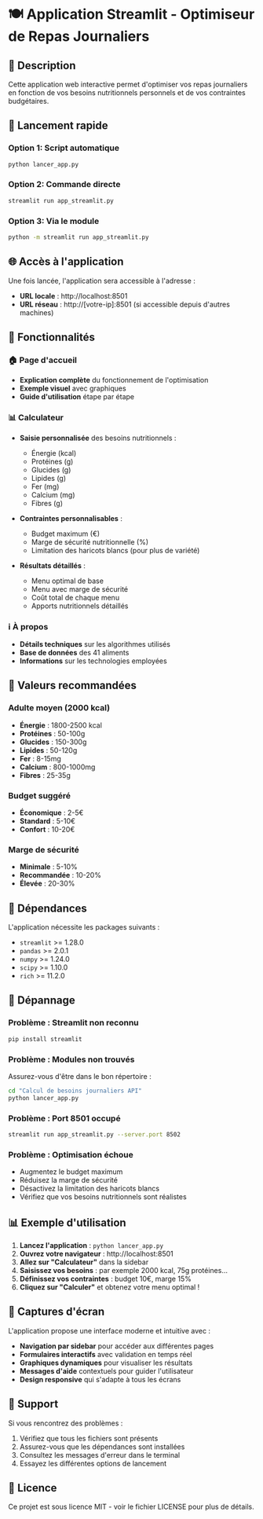 # 🍽️ Application Streamlit - Optimiseur de Repas Journaliers

## 📖 Description

Cette application web interactive permet d'optimiser vos repas journaliers en fonction de vos besoins nutritionnels personnels et de vos contraintes budgétaires.

## 🚀 Lancement rapide

### Option 1: Script automatique
```bash
python lancer_app.py
```

### Option 2: Commande directe
```bash
streamlit run app_streamlit.py
```

### Option 3: Via le module
```bash
python -m streamlit run app_streamlit.py
```

## 🌐 Accès à l'application

Une fois lancée, l'application sera accessible à l'adresse :
- **URL locale** : http://localhost:8501
- **URL réseau** : http://[votre-ip]:8501 (si accessible depuis d'autres machines)

## 📱 Fonctionnalités

### 🏠 Page d'accueil
- **Explication complète** du fonctionnement de l'optimisation
- **Exemple visuel** avec graphiques
- **Guide d'utilisation** étape par étape

### 📊 Calculateur
- **Saisie personnalisée** des besoins nutritionnels :
  - Énergie (kcal)
  - Protéines (g)
  - Glucides (g)
  - Lipides (g)
  - Fer (mg)
  - Calcium (mg)
  - Fibres (g)

- **Contraintes personnalisables** :
  - Budget maximum (€)
  - Marge de sécurité nutritionnelle (%)
  - Limitation des haricots blancs (pour plus de variété)

- **Résultats détaillés** :
  - Menu optimal de base
  - Menu avec marge de sécurité
  - Coût total de chaque menu
  - Apports nutritionnels détaillés

### ℹ️ À propos
- **Détails techniques** sur les algorithmes utilisés
- **Base de données** des 41 aliments
- **Informations** sur les technologies employées

## 🎯 Valeurs recommandées

### Adulte moyen (2000 kcal)
- **Énergie** : 1800-2500 kcal
- **Protéines** : 50-100g
- **Glucides** : 150-300g
- **Lipides** : 50-120g
- **Fer** : 8-15mg
- **Calcium** : 800-1000mg
- **Fibres** : 25-35g

### Budget suggéré
- **Économique** : 2-5€
- **Standard** : 5-10€
- **Confort** : 10-20€

### Marge de sécurité
- **Minimale** : 5-10%
- **Recommandée** : 10-20%
- **Élevée** : 20-30%

## 🔧 Dépendances

L'application nécessite les packages suivants :
- `streamlit` >= 1.28.0
- `pandas` >= 2.0.1
- `numpy` >= 1.24.0
- `scipy` >= 1.10.0
- `rich` >= 11.2.0

## 🐛 Dépannage

### Problème : Streamlit non reconnu
```bash
pip install streamlit
```

### Problème : Modules non trouvés
Assurez-vous d'être dans le bon répertoire :
```bash
cd "Calcul de besoins journaliers API"
python lancer_app.py
```

### Problème : Port 8501 occupé
```bash
streamlit run app_streamlit.py --server.port 8502
```

### Problème : Optimisation échoue
- Augmentez le budget maximum
- Réduisez la marge de sécurité
- Désactivez la limitation des haricots blancs
- Vérifiez que vos besoins nutritionnels sont réalistes

## 📊 Exemple d'utilisation

1. **Lancez l'application** : `python lancer_app.py`
2. **Ouvrez votre navigateur** : http://localhost:8501
3. **Allez sur "Calculateur"** dans la sidebar
4. **Saisissez vos besoins** : par exemple 2000 kcal, 75g protéines...
5. **Définissez vos contraintes** : budget 10€, marge 15%
6. **Cliquez sur "Calculer"** et obtenez votre menu optimal !

## 🎨 Captures d'écran

L'application propose une interface moderne et intuitive avec :
- **Navigation par sidebar** pour accéder aux différentes pages
- **Formulaires interactifs** avec validation en temps réel
- **Graphiques dynamiques** pour visualiser les résultats
- **Messages d'aide** contextuels pour guider l'utilisateur
- **Design responsive** qui s'adapte à tous les écrans

## 🤝 Support

Si vous rencontrez des problèmes :
1. Vérifiez que tous les fichiers sont présents
2. Assurez-vous que les dépendances sont installées
3. Consultez les messages d'erreur dans le terminal
4. Essayez les différentes options de lancement

## 📄 Licence

Ce projet est sous licence MIT - voir le fichier LICENSE pour plus de détails.
